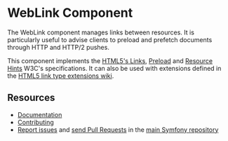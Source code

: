 WebLink Component
=================

The WebLink component manages links between resources. It is particularly useful to advise clients
to preload and prefetch documents through HTTP and HTTP/2 pushes.

This component implements the [HTML5's Links](https://www.w3.org/TR/html5/links.html), [Preload](https://www.w3.org/TR/preload/)
and [Resource Hints](https://www.w3.org/TR/resource-hints/) W3C's specifications.
It can also be used with extensions defined in the [HTML5 link type extensions wiki](http://microformats.org/wiki/existing-rel-values#HTML5_link_type_extensions).

Resources
---------

  * [Documentation](https://symfony.com/doc/current/components/weblink/introduction.html)
  * [Contributing](https://symfony.com/doc/current/contributing/index.html)
  * [Report issues](https://github.com/symfony/symfony/issues) and
    [send Pull Requests](https://github.com/symfony/symfony/pulls)
    in the [main Symfony repository](https://github.com/symfony/symfony)
